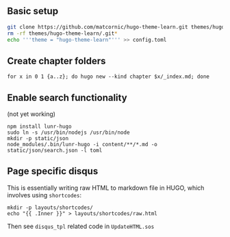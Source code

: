 ## Basic setup
```bash
git clone https://github.com/matcornic/hugo-theme-learn.git themes/hugo-theme-learn
rm -rf themes/hugo-theme-learn/.git*
echo '''theme = "hugo-theme-learn"''' >> config.toml
```
## Create chapter folders
```
for x in 0 1 {a..z}; do hugo new --kind chapter $x/_index.md; done
```
## Enable search functionality
(not yet working)
```
npm install lunr-hugo
sudo ln -s /usr/bin/nodejs /usr/bin/node
mkdir -p static/json
node_modules/.bin/lunr-hugo -i content/**/*.md -o static/json/search.json -l toml
```
## Page specific disqus
This is essentially writing raw HTML to markdown file in HUGO, which involves using `shortcodes`:
```
mkdir -p layouts/shortcodes/
echo "{{ .Inner }}" > layouts/shortcodes/raw.html
```
Then see `disqus_tpl` related code in `UpdateHTML.sos`
